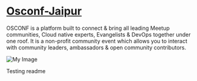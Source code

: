 # [Osconf-Jaipur](https://osconf.collabnix.co)

OSCONF is a platform built to connect & bring all leading Meetup communities, Cloud native experts, Evangelists & DevOps together under one roof. It is a non-profit community event which allows you to interact with community leaders, ambassadors & open community contributors.

![My Image](https://github.com/collabnix/osconf/blob/master/images/Screenshot%202020-08-08%20at%206.29.08%20PM.png)


Testing readme
